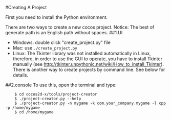 #Creating A Project

First you need to install the Python environment.

There are two ways to create a new cocos project.
Notice: The best of generate path is an English path without spaces.
##1.UI
* Windows: double click "create_project.py" file
* Mac: use `./create_project.py`
* Linux: The Tkinter library was not installed automatically in Linux, therefore, in order to use the GUI to operate, you have to install Tkinter manually (see http://tkinter.unpythonic.net/wiki/How_to_install_Tkinter). There is another way to create projects by command line. See below for details.

##2.console
To use this, open the terminal and type:
```
	$ cd cocos2d-x/tools/project-creator
	$ ./project-creator.py --help
	$ ./project-creator.py -n mygame -k com.your_company.mygame -l cpp -p /home/mygame
	$ cd /home/mygame
```
